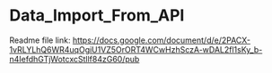 # Data_Import_From_API

Readme file link:
https://docs.google.com/document/d/e/2PACX-1vRLYLhQ6WR4uqOgiU1VZ5OrORT4WCwHzhSczA-wDAL2fl1sKy_b-n4IefdhGTjWotcxcStllf84zG60/pub
